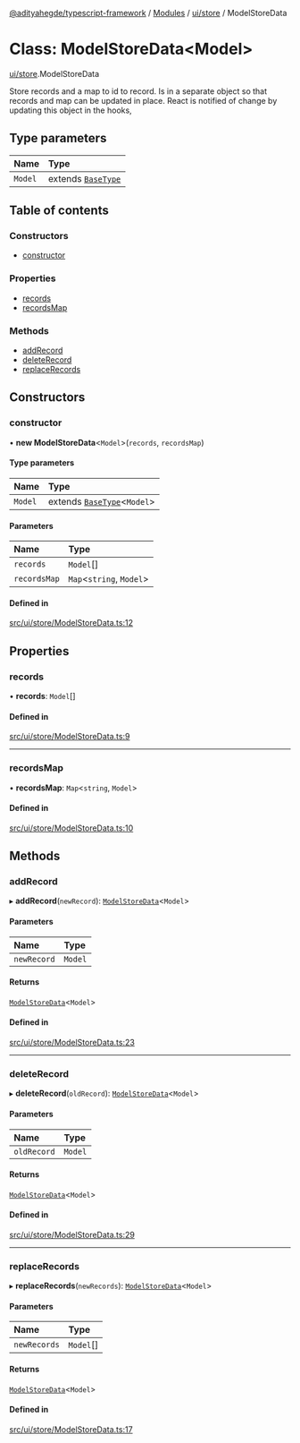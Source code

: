 [@adityahegde/typescript-framework](../README.md) / [Modules](../modules.md) / [ui/store](../modules/ui_store.md) / ModelStoreData

# Class: ModelStoreData<Model\>

[ui/store](../modules/ui_store.md).ModelStoreData

Store records and a map to id to record.
Is in a separate object so that records and map can be updated in place.
React is notified of change by updating this object in the hooks,

## Type parameters

| Name | Type |
| :------ | :------ |
| `Model` | extends [`BaseType`](models.BaseType.md) |

## Table of contents

### Constructors

- [constructor](ui_store.ModelStoreData.md#constructor)

### Properties

- [records](ui_store.ModelStoreData.md#records)
- [recordsMap](ui_store.ModelStoreData.md#recordsmap)

### Methods

- [addRecord](ui_store.ModelStoreData.md#addrecord)
- [deleteRecord](ui_store.ModelStoreData.md#deleterecord)
- [replaceRecords](ui_store.ModelStoreData.md#replacerecords)

## Constructors

### constructor

• **new ModelStoreData**<`Model`\>(`records`, `recordsMap`)

#### Type parameters

| Name | Type |
| :------ | :------ |
| `Model` | extends [`BaseType`](models.BaseType.md)<`Model`\> |

#### Parameters

| Name | Type |
| :------ | :------ |
| `records` | `Model`[] |
| `recordsMap` | `Map`<`string`, `Model`\> |

#### Defined in

[src/ui/store/ModelStoreData.ts:12](https://github.com/AdityaHegde/typescript-framework/blob/7ced1c3/src/ui/store/ModelStoreData.ts#L12)

## Properties

### records

• **records**: `Model`[]

#### Defined in

[src/ui/store/ModelStoreData.ts:9](https://github.com/AdityaHegde/typescript-framework/blob/7ced1c3/src/ui/store/ModelStoreData.ts#L9)

___

### recordsMap

• **recordsMap**: `Map`<`string`, `Model`\>

#### Defined in

[src/ui/store/ModelStoreData.ts:10](https://github.com/AdityaHegde/typescript-framework/blob/7ced1c3/src/ui/store/ModelStoreData.ts#L10)

## Methods

### addRecord

▸ **addRecord**(`newRecord`): [`ModelStoreData`](ui_store.ModelStoreData.md)<`Model`\>

#### Parameters

| Name | Type |
| :------ | :------ |
| `newRecord` | `Model` |

#### Returns

[`ModelStoreData`](ui_store.ModelStoreData.md)<`Model`\>

#### Defined in

[src/ui/store/ModelStoreData.ts:23](https://github.com/AdityaHegde/typescript-framework/blob/7ced1c3/src/ui/store/ModelStoreData.ts#L23)

___

### deleteRecord

▸ **deleteRecord**(`oldRecord`): [`ModelStoreData`](ui_store.ModelStoreData.md)<`Model`\>

#### Parameters

| Name | Type |
| :------ | :------ |
| `oldRecord` | `Model` |

#### Returns

[`ModelStoreData`](ui_store.ModelStoreData.md)<`Model`\>

#### Defined in

[src/ui/store/ModelStoreData.ts:29](https://github.com/AdityaHegde/typescript-framework/blob/7ced1c3/src/ui/store/ModelStoreData.ts#L29)

___

### replaceRecords

▸ **replaceRecords**(`newRecords`): [`ModelStoreData`](ui_store.ModelStoreData.md)<`Model`\>

#### Parameters

| Name | Type |
| :------ | :------ |
| `newRecords` | `Model`[] |

#### Returns

[`ModelStoreData`](ui_store.ModelStoreData.md)<`Model`\>

#### Defined in

[src/ui/store/ModelStoreData.ts:17](https://github.com/AdityaHegde/typescript-framework/blob/7ced1c3/src/ui/store/ModelStoreData.ts#L17)

